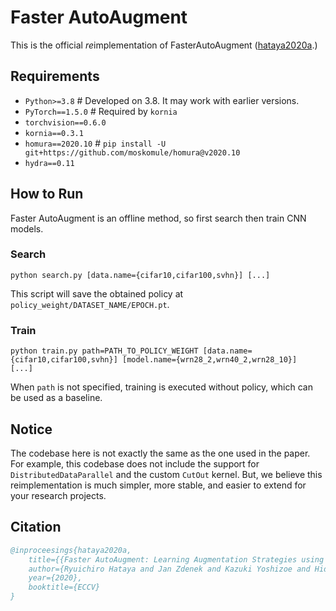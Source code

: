 # Faster AutoAugment

This is the official *re*implementation of FasterAutoAugment ([hataya2020a](https://arxiv.org/abs/1911.06987).)

## Requirements

* `Python>=3.8`  # Developed on 3.8. It may work with earlier versions.
* `PyTorch==1.5.0` # Required by `kornia`
* `torchvision==0.6.0`
* `kornia==0.3.1`
* `homura==2020.10` # `pip install -U git+https://github.com/moskomule/homura@v2020.10`
* `hydra==0.11` 


## How to Run

Faster AutoAugment is an offline method, so first search then train CNN models.

### Search

```
python search.py [data.name={cifar10,cifar100,svhn}] [...]
```

This script will save the obtained policy at `policy_weight/DATASET_NAME/EPOCH.pt`.

### Train

```
python train.py path=PATH_TO_POLICY_WEIGHT [data.name={cifar10,cifar100,svhn}] [model.name={wrn28_2,wrn40_2,wrn28_10}]  [...]
```

When `path` is not specified, training is executed without policy, which can be used as a baseline.

## Notice

The codebase here is not exactly the same as the one used in the paper. 
For example, this codebase does not include the support for `DistributedDataParallel` and the custom `CutOut` kernel. 
But, we believe this reimplementation is much simpler, more stable, and easier to extend for your research projects.

## Citation

```bibtex
@inproceesings{hataya2020a,
    title={{Faster AutoAugment: Learning Augmentation Strategies using Backpropagation}},
    author={Ryuichiro Hataya and Jan Zdenek and Kazuki Yoshizoe and Hideki Nakayama},
    year={2020},
    booktitle={ECCV}
}
```

